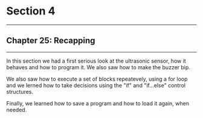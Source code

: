 # Section 4

---

## Chapter 25: Recapping

---

In this section we had a first serious look at the ultrasonic sensor, how it behaves and how to program it. We also saw how to make the buzzer bip.

We also saw how to execute a set of blocks repeatevely, using a for loop and we lerned how to take decisions using the "if" and "if...else" control structures.

Finally, we learned how to save a program and how to load it again, when needed.

